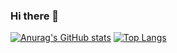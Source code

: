 ### Hi there 👋

[![Anurag's GitHub stats](https://github-readme-stats.vercel.app/api?username=mrxuxg&theme=cobalt&hide=prs,issues,contribs)](https://github.com/anuraghazra/github-readme-stats) [![Top Langs](https://github-readme-stats.vercel.app/api/top-langs/?username=mrxuxg&hide=QMake&theme=cobalt&layout=compact)](https://github.com/anuraghazra/github-readme-stats)


